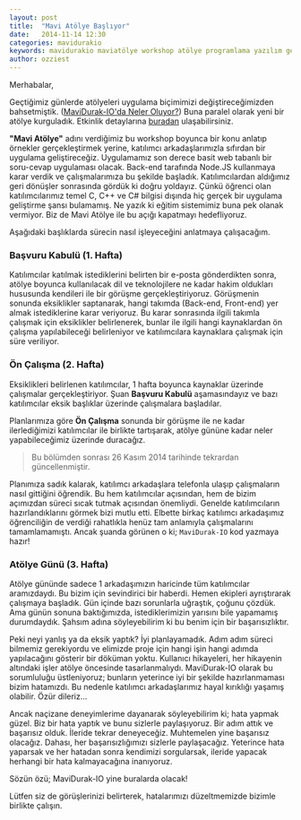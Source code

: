 ```yaml
---
layout: post
title:  "Mavi Atölye Başlıyor"
date:   2014-11-14 12:30
categories: mavidurakio
keywords: mavidurakio maviatölye workshop atölye programlama yazılım geliştirme javascript nodejs ejs bootstrap
author: ozziest
---
```


Merhabalar,

Geçtiğimiz günlerde atölyeleri uygulama biçimimizi değiştireceğimizden bahsetmiştik. ([MaviDurak-IO'da Neler Oluyor?](/mavidurakio/2014/11/03/mavidurak-io-da-neler-oluyor.html)) Buna paralel olarak yeni bir atölye kurguladık. Etkinlik detaylarına [buradan](https://www.facebook.com/events/298666686989612) ulaşabilirsiniz.<!--more-->

**"Mavi Atölye"** adını verdiğimiz bu workshop boyunca bir konu anlatıp örnekler gerçekleştirmek yerine, katılımcı arkadaşlarımızla sıfırdan bir uygulama geliştireceğiz. Uygulamamız son derece basit web tabanlı bir soru-cevap uygulaması olacak. Back-end tarafında Node.JS kullanmaya karar verdik ve çalışmalarımıza bu şekilde başladık. Katılımcılardan aldığımız geri dönüşler sonrasında gördük ki doğru yoldayız. Çünkü öğrenci olan katılımcılarımız temel C, C++ ve C# bilgisi dışında hiç gerçek bir uygulama geliştirme şansı bulamamış. Ne yazık ki eğitim sistemimiz buna pek olanak vermiyor. Biz de Mavi Atölye ile bu açığı kapatmayı hedefliyoruz.

Aşağıdaki başlıklarda sürecin nasıl işleyeceğini anlatmaya çalışacağım.

### Başvuru Kabulü (1. Hafta)

Katılımcılar katılmak istediklerini belirten bir e-posta gönderdikten sonra, atölye boyunca kullanılacak dil ve teknolojilere ne kadar hakim oldukları hususunda kendileri ile bir görüşme gerçekleştiriyoruz. Görüşmenin sonunda eksiklikler saptanarak, hangi takımda (Back-end, Front-end) yer almak istediklerine karar veriyoruz. Bu karar sonrasında ilgili takımla çalışmak için eksiklikler belirlenerek, bunlar ile ilgili hangi kaynaklardan ön çalışma yapılabileceği belirleniyor ve katılımcılara kaynaklara çalışmak için süre veriliyor.

### Ön Çalışma (2. Hafta)

Eksiklikleri belirlenen katılımcılar, 1 hafta boyunca kaynaklar üzerinde çalışmalar gerçekleştiriyor. Şuan **Başvuru Kabulü** aşamasındayız ve bazı katılımcılar eksik başlıklar üzerinde çalışmalara başladılar.  

Planlarımıza göre **Ön Çalışma** sonunda bir görüşme ile ne kadar ilerlediğimizi katılımcılar ile birlikte tartışarak, atölye gününe kadar neler yapabileceğimiz üzerinde duracağız.

> Bu bölümden sonrası 26 Kasım 2014 tarihinde tekrardan güncellenmiştir.

Planımıza sadık kalarak, katılımcı arkadaşlara telefonla ulaşıp çalışmaların nasıl gittiğini öğrendik. Bu hem katılımcılar açısından, hem de bizim açımızdan süreci sıcak tutmak açısından önemliydi. Genelde katılımcıların hazırlandıklarını görmek bizi mutlu etti. Elbette birkaç katılımcı arkadaşımız öğrenciliğin de verdiği rahatlıkla henüz tam anlamıyla çalışmalarını tamamlamamıştı. Ancak şuanda görünen o ki; `MaviDurak-IO` kod yazmaya hazır!


### Atölye Günü (3. Hafta)

Atölye gününde sadece 1 arkadaşımızın haricinde tüm katılımcılar aramızdaydı. Bu bizim için sevindirici bir haberdi. Hemen ekipleri ayrıştırarak çalışmaya başladık. Gün içinde bazı sorunlarla uğraştık, çoğunu çözdük. Ama günün sonuna baktığımızda, istediklerimizin yarısını bile yapamamış durumdaydık. Şahsım adına söyleyebilirim ki bu benim için bir başarısızlıktır.

Peki neyi yanlış ya da eksik yaptık? İyi planlayamadık. Adım adım süreci bilmemiz gerekiyordu ve elimizde proje için hangi işin hangi adımda yapılacağını gösterir bir döküman yoktu. Kullanıcı hikayeleri, her hikayenin altındaki işler atölye öncesinde tasarlanmalıydı. MaviDurak-IO olarak bu sorumluluğu üstleniyoruz; bunların yeterince iyi bir şekilde hazırlanmaması bizim hatamızdı. Bu nedenle katılımcı arkadaşlarımız hayal kırıklığı yaşamış olabilir. Özür dileriz...

Ancak naçizane deneyimlerime dayanarak söyleyebilirim ki; hata yapmak güzel. Biz bir hata yaptık ve bunu sizlerle paylaşıyoruz. Bir adım attık ve başarısız olduk. İleride tekrar deneyeceğiz. Muhtemelen yine başarısız olacağız. Dahası, her başarısızlığımızı sizlerle paylaşacağız. Yeterince hata yaparsak ve her hatadan sonra kendimizi sorgularsak, ileride yapacak herhangi bir hata kalmayacağına inanıyoruz.

Sözün özü; MaviDurak-IO yine buralarda olacak!

Lütfen siz de görüşlerinizi belirterek, hatalarımızı düzeltmemizde bizimle birlikte çalışın.
